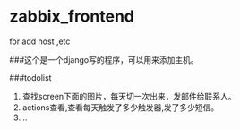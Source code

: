 # zabbix_frontend
for add host ,etc

###这个是一个django写的程序，可以用来添加主机。

###todolist


1. 查找screen下面的图片，每天切一次出来，发邮件给联系人。
2. actions查看,查看每天触发了多少触发器,发了多少短信。
3. ..


